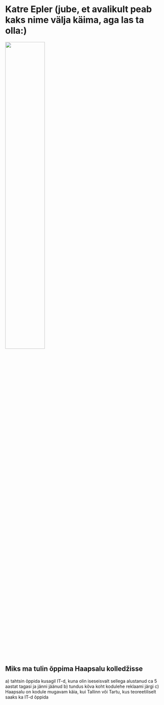 # Katre Epler (jube, et avalikult peab kaks nime välja käima, aga las ta olla:)
<img src="DSC_0038.jpg" width="50%" and height="50%">

## Miks ma tulin õppima Haapsalu kolledžisse

a) tahtsin õppida kusagil IT-d, kuna olin iseseisvalt sellega alustanud ca 5 aastat tagasi ja jänni jäänud
b) tundus kõva koht kodulehe reklaami järgi
c) Haapsalu on kodule mugavam käia, kui Tallinn või Tartu, kus teoreetiliselt saaks ka IT-d õppida
